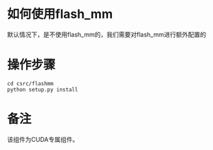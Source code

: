 # 如何使用flash_mm
默认情况下，是不使用flash_mm的，我们需要对flash_mm进行额外配置的
# 操作步骤
```shell
cd csrc/flashmm
python setup.py install
```
# 备注
该组件为CUDA专属组件。